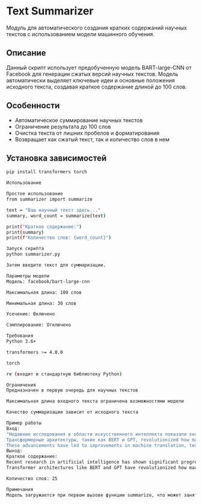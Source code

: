 # Text Summarizer

Модуль для автоматического создания кратких содержаний научных текстов с использованием модели машинного обучения.

## Описание

Данный скрипт использует предобученную модель BART-large-CNN от Facebook для генерации сжатых версий научных текстов. Модель автоматически выделяет ключевые идеи и основные положения исходного текста, создавая краткое содержание длиной до 100 слов.

## Особенности

- Автоматическое суммирование научных текстов
- Ограничение результата до 100 слов
- Очистка текста от лишних пробелов и форматирования
- Возвращает как сжатый текст, так и количество слов в нем

## Установка зависимостей

```bash
pip install transformers torch

Использование

Простое использование
from summarizer import summarize

text = "Ваш научный текст здесь..."
summary, word_count = summarize(text)

print("Краткое содержание:")
print(summary)
print(f"Количество слов: {word_count}")

Запуск скрипта
python summarizer.py

Затем введите текст для суммаризации.

Параметры модели
Модель: facebook/bart-large-cnn

Максимальная длина: 100 слов

Минимальная длина: 30 слов

Усечение: Включено

Сэмплирование: Отключено

Требования
Python 3.6+

transformers >= 4.0.0

torch

re (входит в стандартную библиотеку Python)

Ограничения
Предназначен в первую очередь для научных текстов

Максимальная длина входного текста ограничена возможностями модели

Качество суммаризации зависит от исходного текста

Пример работы
Вход:
"Недавние исследования в области искусственного интеллекта показали значительный прогресс в обработке естественного языка.
Трансформерные архитектуры, такие как BERT и GPT, revolutionized how machines understand human language.
These advancements have led to improvements in machine translation, text summarization, and question-answering systems."
Выход:
Краткое содержание:
Recent research in artificial intelligence has shown significant progress in natural language processing.
Transformer architectures like BERT and GPT have revolutionized how machines understand human language, leading to improvements in machine translation and text summarization.

Количество слов: 25

Примечания
Модель загружается при первом вызове функции summarize, что может занять некоторое время и потребовать значительных ресурсов памяти.
